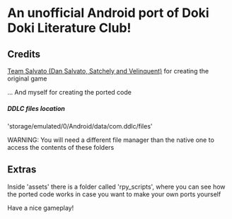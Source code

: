# An unofficial Android port of Doki Doki Literature Club!

## Credits

[Team Salvato (Dan Salvato, Satchely and Velinquent)](https://teamsalvato.com/) for creating the original game

... And myself for creating the ported code

##### DDLC files location

'storage/emulated/0/Android/data/com.ddlc/files'

WARNING: You will need a different file manager than the native one to access the contents of these folders

## Extras

Inside 'assets' there is a folder called 'rpy_scripts', where you can see how the ported code works in case you want to make your own ports yourself

Have a nice gameplay!
